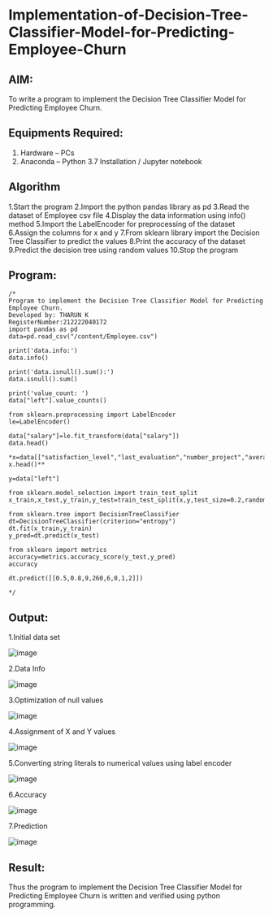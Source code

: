# Implementation-of-Decision-Tree-Classifier-Model-for-Predicting-Employee-Churn

## AIM:
To write a program to implement the Decision Tree Classifier Model for Predicting Employee Churn.

## Equipments Required:
1. Hardware – PCs
2. Anaconda – Python 3.7 Installation / Jupyter notebook

## Algorithm
1.Start the program 
2.Import the python pandas library as pd 
3.Read the dataset of Employee csv file 
4.Display the data information using info() method 
5.Import the LabelEncoder for preprocessing of the dataset 
6.Assign the columns for x and y 
7.From sklearn library import the Decision Tree Classifier to predict the values 
8.Print the accuracy of the dataset 
9.Predict the decision tree using random values 
10.Stop the program
## Program:
```
/*
Program to implement the Decision Tree Classifier Model for Predicting Employee Churn.
Developed by: THARUN K
RegisterNumber:212222040172
import pandas as pd
data=pd.read_csv("/content/Employee.csv")

print('data.info:')
data.info()

print('data.isnull().sum():')
data.isnull().sum()

print('value_count: ')
data["left"].value_counts()

from sklearn.preprocessing import LabelEncoder
le=LabelEncoder()

data["salary"]=le.fit_transform(data["salary"])
data.head()

*x=data[["satisfaction_level","last_evaluation","number_project","average_montly_hours","time_spend_company","Work_accident","promotion_last_5years","salary"]]
x.head()**

y=data["left"]

from sklearn.model_selection import train_test_split
x_train,x_test,y_train,y_test=train_test_split(x,y,test_size=0.2,random_state=100)

from sklearn.tree import DecisionTreeClassifier
dt=DecisionTreeClassifier(criterion="entropy")
dt.fit(x_train,y_train)
y_pred=dt.predict(x_test)

from sklearn import metrics
accuracy=metrics.accuracy_score(y_test,y_pred)
accuracy

dt.predict([[0.5,0.8,9,260,6,0,1,2]])

*/
```

## Output:

1.Initial data set

![image](https://github.com/Tharun-1000/Implementation-of-Decision-Tree-Classifier-Model-for-Predicting-Employee-Churn/assets/135952958/018c7609-cf9c-4910-8c3f-5d79e9b23dec)

2.Data Info

![image](https://github.com/Tharun-1000/Implementation-of-Decision-Tree-Classifier-Model-for-Predicting-Employee-Churn/assets/135952958/634663c9-efeb-4bda-8f9f-54eebeae433f)

3.Optimization of null values

![image](https://github.com/Tharun-1000/Implementation-of-Decision-Tree-Classifier-Model-for-Predicting-Employee-Churn/assets/135952958/e03ec597-9149-41b4-b08d-4aed309a53f6)

4.Assignment of X and Y values

![image](https://github.com/Tharun-1000/Implementation-of-Decision-Tree-Classifier-Model-for-Predicting-Employee-Churn/assets/135952958/a5b994d0-701a-4a9f-bb9a-cf33c35f28c7)

5.Converting string literals to numerical values using label encoder

![image](https://github.com/Tharun-1000/Implementation-of-Decision-Tree-Classifier-Model-for-Predicting-Employee-Churn/assets/135952958/225201c8-da8f-45fb-99c6-e3151a684753)

6.Accuracy

![image](https://github.com/Tharun-1000/Implementation-of-Decision-Tree-Classifier-Model-for-Predicting-Employee-Churn/assets/135952958/d8202ecb-e5c7-49df-a293-97585ba1ba16)

7.Prediction

![image](https://github.com/Tharun-1000/Implementation-of-Decision-Tree-Classifier-Model-for-Predicting-Employee-Churn/assets/135952958/f6147dfe-3436-4fa1-a988-3d32844e1780)


## Result:
Thus the program to implement the  Decision Tree Classifier Model for Predicting Employee Churn is written and verified using python programming.
